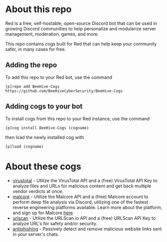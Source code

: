 # About this repo
Red is a free, self-hostable, open-source Discord bot that can be used in growing Discord communities to help personalize and modularize server management, moderation, games, and more. 

This repo contains cogs built for Red that can help keep your community safer, in many cases for free. 

## Adding the repo
To add this repo to your Red bot, use the command

```[p]repo add BeeHive-Cogs https://github.com/BeeHiveCyberSecurity/BeeHive-Cogs```

## Adding cogs to your bot
To install cogs from this repo to your Red instance, use the command

```[p]cog install BeeHive-Cogs (cogname)```

then load the newly installed cog with

```[p]load (cogname)```

# About these cogs
- [virustotal](https://github.com/BeeHiveCyberSecurity/BeeHive-Cogs/tree/main/virustotal) - Utilize the VirusTotal API and a (free) VirusTotal API Key to analyze files and URLs for malicious content and get back multiple vendor verdicts at once.
- [malcore](https://github.com/BeeHiveCyberSecurity/BeeHive-Cogs/tree/main/malcore) - Utilize the Malcore API and a (free) Malcore account to perform deep file analysis via Discord, utilizing one of the fastest reverse engineering platforms available. Learn more about the platform, and sign up for Malcore [here](<https://go.beehive.systems/malcore>)
- [urlscan](https://github.com/BeeHiveCyberSecurity/BeeHive-Cogs/tree/main/urlscan) - Utilize the URLScan.io API and a (free) URLScan API Key to analyze URL's for safety and/or security.
- [antiphishing](https://github.com/BeeHiveCyberSecurity/BeeHive-Cogs/tree/main/antiphishing) - Passively detect and remove malicious website links sent in your server's chats.